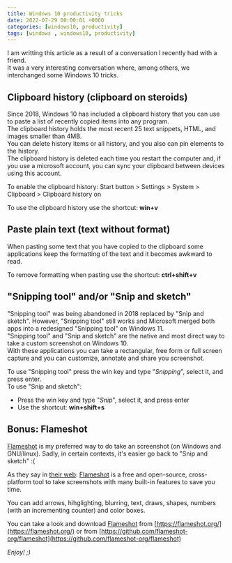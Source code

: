 ```yaml
---
title: Windows 10 productivity tricks
date: 2022-07-29 00:00:01 +0000
categories: [windows10, productivity]
tags: [windows , windows10, productivity]
---
```


I am writting this article as a result of a conversation I recently had with a friend.  
It was a very interesting conversation where, among others, we interchanged some Windows 10 tricks.

## Clipboard history (clipboard on steroids)

Since 2018, Windows 10 has included a clipboard history that you can use to paste a list of recently copied items into any program.  
The clipboard history holds the most recent 25 text snippets, HTML, and images smaller than 4MB.  
You can delete history items or all history, and you also can pin elements to the history.  
The clipboard history is deleted each time you restart the computer and, if you use a microsoft account, you can sync your clipboard between devices using this account. 

To enable the clipboard history: Start button > Settings > System > Clipboard > Clipboard history on

To use the clipboard history use the shortcut: **win+v**

## Paste plain text (text without format)

When pasting some text that you have copied to the clipboard some applications keep the formatting of the text and it becomes awkward to read.

To remove formatting when pasting use the shortcut: **ctrl+shift+v**

## "Snipping tool" and/or "Snip and sketch"

"Snipping tool" was being abandoned in 2018 replaced by "Snip and sketch". However, "Snipping tool" still works and Microsoft merged both apps into a redesigned "Snipping tool" on Windows 11.  
"Snipping tool" and "Snip and sketch" are the native and most direct way to take a custom screenshot on Windows 10.  
With these applications you can take a rectangular, free form or full screen capture and you can customize, annotate and share you screenshot.

To use "Snipping tool" press the win key and type "*Snipping*", select it, and press enter.  
To use "Snip and sketch":  
 * Press the win key and type "*Snip*", select it, and press enter
 * Use the shortcut: **win+shift+s**

## Bonus: Flameshot

[Flameshot](https://flameshot.org/) is my preferred way to do take an screenshot (on Windows and GNU/linux). Sadly, in certain contexts, it's easier go back to "Snip and sketch" :(

As they say in [their web](https://flameshot.org/): [Flameshot](https://flameshot.org/) is a free and open-source, cross-platform tool to take screenshots with many built-in features to save you time.

You can add arrows, hihglighting, blurring, text, draws, shapes, numbers (with an incrementing counter) and color boxes.

You can take a look and download [Flameshot](https://flameshot.org/) from [https://flameshot.org/](https://flameshot.org/) or from [https://github.com/flameshot-org/flameshot](https://github.com/flameshot-org/flameshot)

_Enjoy! ;)_

